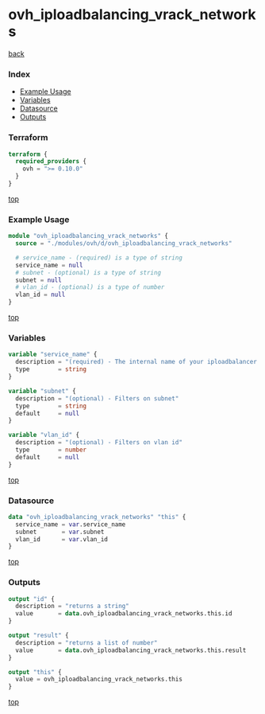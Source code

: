 # ovh_iploadbalancing_vrack_networks

[back](../ovh.md)

### Index

- [Example Usage](#example-usage)
- [Variables](#variables)
- [Datasource](#datasource)
- [Outputs](#outputs)

### Terraform

```terraform
terraform {
  required_providers {
    ovh = ">= 0.10.0"
  }
}
```

[top](#index)

### Example Usage

```terraform
module "ovh_iploadbalancing_vrack_networks" {
  source = "./modules/ovh/d/ovh_iploadbalancing_vrack_networks"

  # service_name - (required) is a type of string
  service_name = null
  # subnet - (optional) is a type of string
  subnet = null
  # vlan_id - (optional) is a type of number
  vlan_id = null
}
```

[top](#index)

### Variables

```terraform
variable "service_name" {
  description = "(required) - The internal name of your iploadbalancer."
  type        = string
}

variable "subnet" {
  description = "(optional) - Filters on subnet"
  type        = string
  default     = null
}

variable "vlan_id" {
  description = "(optional) - Filters on vlan id"
  type        = number
  default     = null
}
```

[top](#index)

### Datasource

```terraform
data "ovh_iploadbalancing_vrack_networks" "this" {
  service_name = var.service_name
  subnet       = var.subnet
  vlan_id      = var.vlan_id
}
```

[top](#index)

### Outputs

```terraform
output "id" {
  description = "returns a string"
  value       = data.ovh_iploadbalancing_vrack_networks.this.id
}

output "result" {
  description = "returns a list of number"
  value       = data.ovh_iploadbalancing_vrack_networks.this.result
}

output "this" {
  value = ovh_iploadbalancing_vrack_networks.this
}
```

[top](#index)